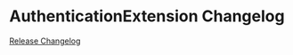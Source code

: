 # AuthenticationExtension Changelog

[Release Changelog](https://github.com/spryker/authentication-extension/releases)
